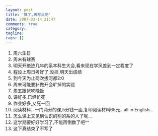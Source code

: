 ```yaml
---
layout: post
title: '算了,再写点吧'
date: 2007-03-14 21:47
comments: true
category:
tagline:
tags: []
---
```


  1. 周六生日
  2. 周末有球赛
  3. 明天开绝迹几年的系本科生大会,看来现在学风差到一定程度了
  4. 程设上周日考好了,没挂,明天出成绩
  5. 到今天为止两次拔河都2:0
  6. 周末可能要补做开会旷掉的实验
  7. 周五跟爸吃晚饭
  8. 课好多,已经忙死
  9. 作业好多,又死一回
  10. 阅读材料...一门两分的课,5分钱一面,复印阅读材料65元...all in English...
  11. 怎么课上又见到认识的别的系的人了呢...
  12. 这学期要好好学习了,不能再倒数了吧^^
  13. 这下真结束了不写了
